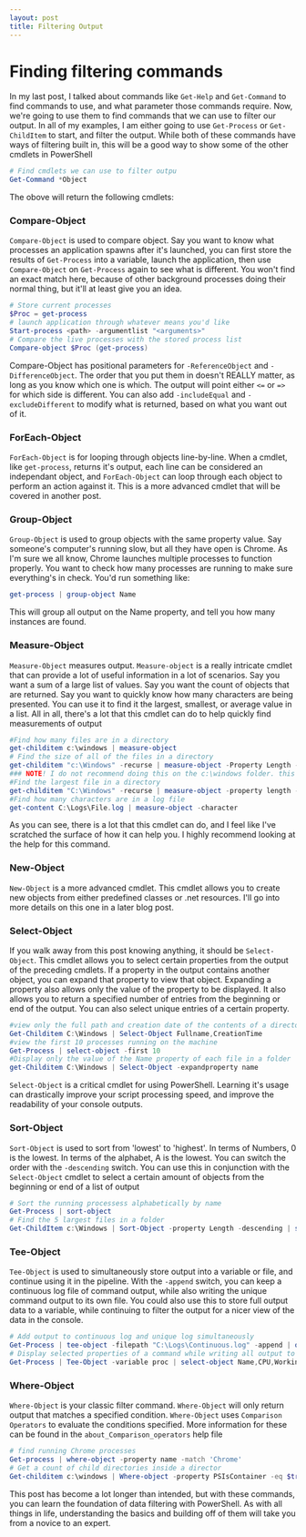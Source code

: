 ```yaml
---
layout: post
title: Filtering Output
---
```

# Finding filtering commands

In my last post, I talked about commands like `Get-Help` and `Get-Command` to find commands to use, and what parameter those commands require. Now, we're going to use them to find commands that we can use to filter our output. In all of my examples, I am either going to use `Get-Process` or `Get-ChildItem` to start, and filter the output. While both of these commands have ways of filtering built in, this will be a good way to show some of the other cmdlets in PowerShell

```powershell
# Find cmdlets we can use to filter outpu
Get-Command *Object
```
The obove will return the following cmdlets:

### Compare-Object

`Compare-Object` is used to compare object. Say you want to know what processes an application spawns after it's launched, you can first store the results of `Get-Process` into a variable, launch the application, then use `Compare-Object` on `Get-Process` again to see what is different. You won't find an exact match here, because of other background processes doing their normal thing, but it'll at least give you an idea.

```powershell
# Store current processes
$Proc = get-process
# launch application through whatever means you'd like
Start-process <path> -argumentlist "<arguments>"
# Compare the live processes with the stored process list
Compare-object $Proc (get-process)
```

Compare-Object has positional parameters for `-ReferenceObject` and `-DifferenceObject`. The order that you put them in doesn't REALLY matter, as long as you know which one is which. The output will point either `<=` or `=>` for which side is different. You can also add `-includeEqual` and `-excludeDifferent` to modify what is returned, based on what you want out of it.

### ForEach-Object

`ForEach-Object` is for looping through objects line-by-line. When a cmdlet, like `get-process`, returns it's output, each line can be considered an independant object, and `ForEach-Object` can loop through each object to perform an action against it. This is a more advanced cmdlet that will be covered in another post.

### Group-Object

`Group-Object` is used to group objects with the same property value. Say someone's computer's running slow, but all they have open is Chrome. As I'm sure we all know, Chrome launches multiple processes to function properly. You want to check how many processes are running to make sure everything's in check. You'd run something like:

```powershell
get-process | group-object Name
```

This will group all output on the Name property, and tell you how many instances are found.

### Measure-Object

`Measure-Object` measures output. `Measure-object` is a really intricate cmdlet that can provide a lot of useful information in a lot of scenarios. Say you want a sum of a large list of values. Say you want the count of objects that are returned. Say you want to quickly know how many characters are being presented. You can use it to find it the largest, smallest, or average value in a list. All in all, there's a lot that this cmdlet can do to help quickly find measurements of output

```powershell
#Find how many files are in a directory
get-childitem c:\windows | measure-object
# Find the size of all of the files in a directory
get-childitem "c:\Windows" -recurse | measure-object -Property Length -sum
### NOTE! I do not recommend doing this on the c:\windows folder. this is just an example.###
#Find the largest file in a directory
get-childitem "C:\Windows" -recurse | measure-object -property length -max
#Find how many characters are in a log file
get-content C:\Logs\File.log | measure-object -character
```

As you can see, there is a lot that this cmdlet can do, and I feel like I've scratched the surface of how it can help you. I highly recommend looking at the help for this command.

### New-Object

`New-Object` is a more advanced cmdlet. This cmdlet allows you to create new objects from either predefined classes or .net resources. I'll go into more details on this one in a later blog post.

### Select-Object

If you walk away from this post knowing anything, it should be `Select-Object`. This cmdlet allows you to select certain properties from the output of the preceding cmdlets. If a property in the output contains another object, you can expand that property to view that object. Expanding a property also allows only the value of the property to be displayed. It also allows you to return a specified number of entries from the beginning or end of the output. You can also select unique entries of a certain property. 

```powershell
#view only the full path and creation date of the contents of a directory
Get-Childitem C:\Windows | Select-Object Fullname,CreationTime
#view the first 10 processes running on the machine
Get-Process | select-object -first 10
#Display only the value of the Name property of each file in a folder
get-Childitem C:\Windows | Select-Object -expandproperty name
```

`Select-Object` is a critical cmdlet for using PowerShell. Learning it's usage can drastically improve your script processing speed, and improve the readability of your console outputs.

### Sort-Object

`Sort-Object` is used to sort from 'lowest' to 'highest'. In terms of Numbers, 0 is the lowest. In terms of the alphabet, A is the lowest. You can switch the order with the `-descending` switch. You can use this in conjunction with the `Select-Object` cmdlet to select a certain amount of objects from the beginning or end of a list of output

```powershell
# Sort the running processess alphabetically by name
Get-Process | sort-object
# Find the 5 largest files in a folder
Get-ChildItem c:\Windows | Sort-Object -property Length -descending | select-object -first 5
```

### Tee-Object

`Tee-Object` is used to simultaneously store output into a variable or file, and continue using it in the pipeline. With the `-append` switch, you can keep a continuous log file of command output, while also writing the unique command output to its own file. You could also use this to store full output data to a variable, while continuing to filter the output for a nicer view of the data in the console.

```powershell
# Add output to continuous log and unique log simultaneously
Get-Process | tee-object -filepath "C:\Logs\Continuous.log" -append | out-file "C:\Logs\today.log"
# Display selected properties of a command while writing all output to variable for later use
Get-Process | Tee-Object -variable proc | select-object Name,CPU,Workingset
```

### Where-Object

`Where-Object` is your classic filter command. `Where-Object` will only return output that matches a specified condition. `Where-Object` uses `Comparison Operators` to evaluate the conditions specified. More information for these can be found in the `about_Comparison_operators` help file

```powershell
# find running Chrome processes
Get-process | where-object -property name -match 'Chrome'
# Get a count of child directories inside a director
Get-childitem c:\windows | Where-object -property PSIsContainer -eq $true | measure-object
```

This post has become a lot longer than intended, but with these commands, you can learn the foundation of data filtering with PowerShell. As with all things in life, understanding the basics and building off of them will take you from a novice to an expert. 
